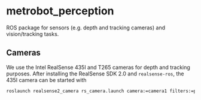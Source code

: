 # metrobot_perception

ROS package for sensors (e.g. depth and tracking cameras) and vision/tracking tasks.

## Cameras

We use the Intel RealSense 435I and T265 cameras for depth and tracking purposes. After installing the RealSense SDK 2.0 and `realsense-ros`, the 435I camera can be started with

```bash
roslaunch realsense2_camera rs_camera.launch camera:=camera1 filters:=pointcloud depth_width:=424 color_width:=424 depth_height:=240 color_height:=240 depth_fps:=15 color_fps:=15 initial_reset:=true
```
